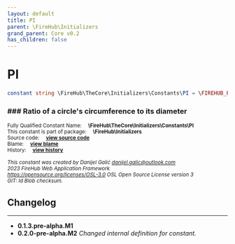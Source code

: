 ```yaml
---
layout: default
title: PI
parent: \FireHub\Initializers
grand_parent: Core v0.2
has_children: false
---
```


<link rel="stylesheet" type="text/css" href="/css/style.css" />

# PI

```php
constant string \FireHub\TheCore\Initializers\Constants\PI = \FIREHUB_PI
```

### ### Ratio of a circle's circumference to its diameter

<sub>Fully Qualified Constant Name:  **\FireHub\TheCore\Initializers\Constants\PI**</sub><br>
<sub>This constant is part of package:  **\FireHub\Initializers**</sub><br>
<sub>Source code:  **[view source code](https://github.com/The-FireHub-Project/Core/blob/v1.0/src/initializers/constants/math.php#L34)**</sub><br>
<sub>Blame:  **[view blame](https://github.com/The-FireHub-Project/Core/blame/v1.0/src/initializers/constants/math.php)**</sub><br>
<sub>History:  **[view history](https://github.com/The-FireHub-Project/Core/commits/v1.0/src/initializers/constants/math.php)**</sub><br>

<sub>_This constant was created by Danijel Galić <danijel.galic@outlook.com>_</sub><br>
<sub>_2023 FireHub Web Application Framework_</sub><br>
<sub>_<https://opensource.org/licenses/OSL-3.0> OSL Open Source License version 3_</sub><br>
<sub>_GIT: $Id$ Blob checksum._</sub><br>

## Changelog
***

* **0.1.3.pre-alpha.M1** 
* **0.2.0-pre-alpha.M2** _Changed internal definition for constant._


